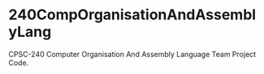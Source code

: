 # 240CompOrganisationAndAssemblyLang
CPSC-240 Computer Organisation And Assembly Language Team Project Code.
